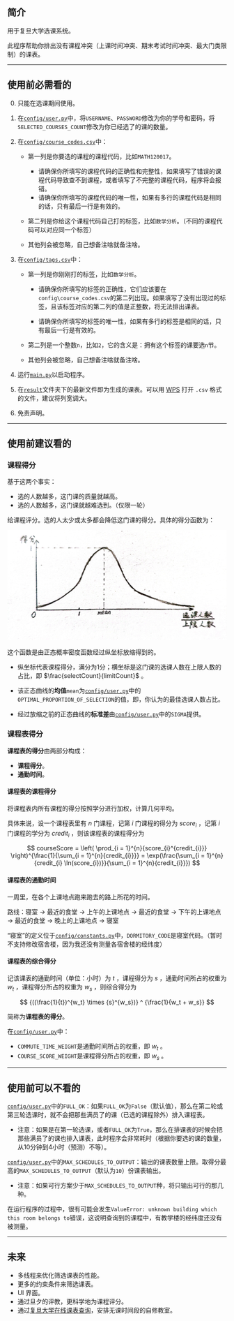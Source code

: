 ## 简介

用于复旦大学选课系统。

此程序帮助你排出没有课程冲突（上课时间冲突、期末考试时间冲突、最大门类限制）的课表。

---

## 使用前必需看的

0. 只能在选课期间使用。

1. 在[`config/user.py`](./config/user.py)中，将`USERNAME`、`PASSWORD`修改为你的学号和密码，将`SELECTED_COURSES_COUNT`修改为你已经选了的课的数量。

2. 在[`config/course_codes.csv`](./config/course_codes.csv)中：

    - 第一列是你要选的课程的课程代码，比如`MATH120017`。
        - 请确保你所填写的课程代码的正确性和完整性，如果填写了错误的课程代码导致查不到课程，或者填写了不完整的课程代码，程序将会报错。
        - 请确保你所填写的课程代码的唯一性，如果有多行的课程代码是相同的话，只有最后一行是有效的。

    - 第二列是你给这个课程代码自己打的标签，比如`数学分析`。（不同的课程代码可以对应同一个标签）

    - 其他列会被忽略，自己想备注啥就备注啥。

3. 在[`config/tags.csv`](./config/tags.csv)中：

    - 第一列是你刚刚打的标签，比如`数学分析`。

        - 请确保你所填写的标签的正确性，它们应该要在`config\course_codes.csv`的第二列出现。如果填写了没有出现过的标签，且该标签对应的第二列的值是正整数，将无法排出课表。

        - 请确保你所填写的标签的唯一性，如果有多行的标签是相同的话，只有最后一行是有效的。

    - 第二列是一个整数`n`，比如`2`，它的含义是：拥有这个标签的课要选`n`节。

    - 其他列会被忽略，自己想备注啥就备注啥。

4. 运行[`main.py`](./main.py)以启动程序。
5. 在[`result`](./result)文件夹下的最新文件即为生成的课表。可以用 [WPS](https://www.wps.cn/) 打开 `.csv` 格式的文件，建议将列宽调大。
6. 免责声明。

---

## 使用前建议看的

### 课程得分

基于这两个事实：
- 选的人数越多，这门课的质量就越高。
- 选的人数越多，这门课就越难选到。（仅限一轮）
  

给课程评分。选的人太少或太多都会降低这门课的得分。具体的得分函数为：

![202502201325_2](./README.assets/course_score_mapping.jpg)

这个函数是由正态概率密度函数经过纵坐标放缩得到的。

- 纵坐标代表课程得分，满分为1分；横坐标是这门课的选课人数在上限人数的占比，即 $\frac{selectCount}{limitCount}$ 。

- 该正态曲线的**均值**`mean`为[`config/user.py`](./config/user.py)中的`OPTIMAL_PROPORTION_OF_SELECTION`的值，即，你认为的最佳选课人数占比。
- 经过放缩之前的正态曲线的**标准差**由[`config/user.py`](./config/user.py)中的`SIGMA`提供。

### 课程表得分

**课程表的得分**由两部分构成：

- **课程得分**。
- **通勤时间**。

#### 课程表的**课程得分**

将课程表内所有课程的得分按照学分进行加权，计算几何平均。

具体来说，设一个课程表里有 $n$ 门课程，记第 $i$ 门课程的得分为 $score_{i}$ ，记第 $i$ 门课程的学分为 $credit_{i}$ ，则该课程表的课程得分为

$$
courseScore = \left( \prod_{i = 1}^{n}{score_{i}^{credit_{i}}} \right)^{\frac{1}{\sum_{i = 1}^{n}{credit_{i}}}} = \exp(\frac{\sum_{i = 1}^{n}{credit_{i} \ln(score_{i})}}{\sum_{i = 1}^{n}{credit_{i}}})
$$

#### 课程表的**通勤时间**

一周里，在各个上课地点跑来跑去的路上所花的时间。

路线：寝室 → 最近的食堂 → 上午的上课地点 → 最近的食堂 → 下午的上课地点 → 最近的食堂 → 晚上的上课地点 → 寝室

“寝室”的定义位于[`config/constants.py`](./config/constants.py)中，`DORMITORY_CODE`是寝室代码。（暂时不支持修改宿舍楼，因为我还没有测量各宿舍楼的经纬度）

#### 课程表的**综合得分**

记该课表的通勤时间（单位：小时）为 $t$ ，课程得分为 $s$ ，通勤时间所占的权重为 $w_t$ ，课程得分所占的权重为 $w_s$ ，则综合得分为

$$
{((\frac{1}{t})^{w_t} \times {s}^{w_s})} ^ {\frac{1}{w_t + w_s}}
$$

简称为**课程表的得分**。

在[`config/user.py`](./config/user.py)中：

- `COMMUTE_TIME_WEIGHT`是通勤时间所占的权重，即 $w_{t}$ 。
- `COURSE_SCORE_WEIGHT`是课程得分所占的权重，即 $w_{s}$ 。

---

## 使用前可以不看的

[`config/user.py`](./config/user.py)中的`FULL_OK`：如果`FULL_OK`为`False`（默认值），那么在第二轮或第三轮选课时，就不会把那些满员了的课（已选的课程除外）排入课程表。

- 注意：如果是在第一轮选课，或者`FULL_OK`为`True`，那么在排课表的时候会把那些满员了的课也排入课表，此时程序会非常耗时（根据你要选的课的数量，从10分钟到4小时（预测）不等）。

[`config/user.py`](./config/user.py)中的`MAX_SCHEDULES_TO_OUTPUT`：输出的课表数量上限。取得分最高的`MAX_SCHEDULES_TO_OUTPUT`（默认为`10`）份课表输出。

- 注意：如果可行方案少于`MAX_SCHEDULES_TO_OUTPUT`种，将只输出可行的那几种。

在运行程序的过程中，很有可能会发生`ValueError: unknown building which this room belongs to`错误，这说明查询到的课程中，有教学楼的经纬度还没有被测量。

---

## 未来

- 多线程来优化筛选课表的性能。
- 更多的约束条件来筛选课表。
- UI 界面。
- 通过旦夕的评教，更科学地为课程评分。
- 通过[复旦大学在线课表查询](http://10.64.130.6/)，安排无课时间段的自修教室。
